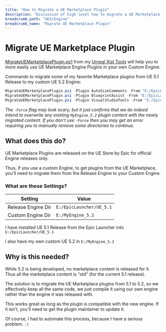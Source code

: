 ```yaml
---
title: "How to Migrate a UE Marketplace Plugin"
description: "Discussion of high level how to migrate a UE Marketplace plugin from a Release Engine to your own Custom Engine"
breadcrumb_path: "UE5/Engine"
breadcrumb_name: "Migrate UE Marketplace Plugin"
---
```


# Migrate UE Marketplace Plugin

[MigrateUEMarketplacePlugin.ps1](https://github.com/XistGG/UnrealXistTools#migrateuemarketplacepluginps1)
from my
[Unreal Xist Tools](https://github.com/XistGG/UnrealXistTools)
will help you to more easily use UE Marketplace Engine Plugins in your own Custom Engine.

Commands to migrate some of my favorite Marketplace plugins from UE 5.1 Release to my custom UE 5.2 Engine:

```powershell
MigrateUEMarketplacePlugin.ps1 -Plugin AutoSizeComments -From "E:/EpicLauncher/UE_5.1" -To "E:/MyEngine_5.2" -Debug -Force
MigrateUEMarketplacePlugin.ps1 -Plugin BlueprintAssist -From "E:/EpicLauncher/UE_5.1" -To "E:/MyEngine_5.2" -Debug -Force
MigrateUEMarketplacePlugin.ps1 -Plugin VisualStudioTools -From "E:/EpicLauncher/UE_5.1" -To "E:/MyEngine_5.2" -Debug -Force
```

*The `-Force` flag may look scary,
but it just confirms that we do indeed intend to overwrite any existing `MyEngine_5.2`
plugin content with the newly migrated content.
If you don't use `-Force` then you may get an error requiring you to manually remove some directories to continue.*


## What does this do?

UE Marketplace Plugins are released on the UE Store by Epic for official Engine releases only.

Thus, if you use a custom Engine, to get plugins from the UE Marketplace,
you'll need to migrate them from the Release Engine to your Custom Engine.


### What are these Settings?

| Setting            | Value                    |
|--------------------|--------------------------|
| Release Engine Dir | `E:/EpicLauncher/UE_5.1` |
| Custom Engine Dir | `E:/MyEngine_5.2`        |

I have installed UE 5.1 Release from the Epic Launcher into `E:/EpicLauncher/UE_5.1`

I also have my own custom UE 5.2 in `E:/MyEngine_5.2`


## Why is this needed?

While 5.2 is being developed, no marketplace content is released for it.
Thus all the marketplace content is "old" (for the current 5.1 release).

The solution is to migrate the UE Marketplace plugins from 5.1 to 5.2,
so we effectively keep all the same code, we just compile it using our own engine
rather than the engine it was released with.

This works great as long as the plugin is compatible with the new engine.
If it isn't, you'll need to get the plugin maintainer to update it.

Of course, I had to automate this process, because I have a serious problem. `:)`

